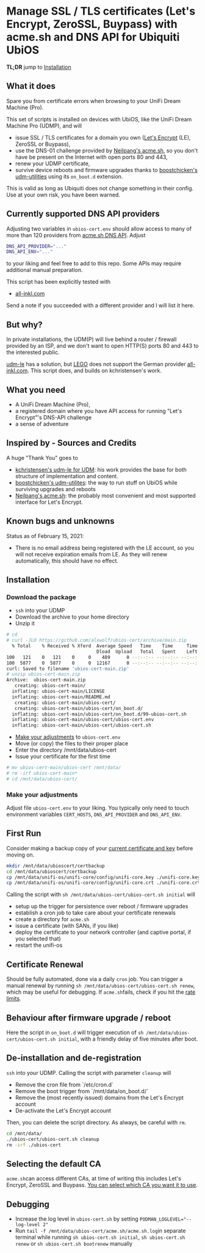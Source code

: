 # Manage SSL / TLS certificates (Let's Encrypt, ZeroSSL, Buypass) with acme.sh and DNS API for Ubiquiti UbiOS

**TL;DR** jump to [Installation](#Installation)

## What it does

Spare you from certificate errors when browsing to your UniFi Dream Machine (Pro).

This set of scripts is installed on devices with UbiOS, like the UniFi Dream Machine Pro (UDMP), and will

* issue SSL / TLS certificates for a domain you own ([Let's Encrypt](https://letsencrypt.org) (LE), ZeroSSL or Buypass),
* use the DNS-01 challenge provided by [Neilpang's acme.sh](https://github.com/acmesh-official/acme.sh), so you don't have be present on the Internet with open ports 80 and 443,
* renew your UDMP certificate,
* survive device reboots and firmware upgrades thanks to [boostchicken's udm-utilities](https://github.com/boostchicken/udm-utilities) using its `on_boot.d` extension.

This is valid as long as Ubiquiti does not change something in their config. Use at your own risk, you have been warned.

## Currently supported DNS API providers

Adjusting two variables in `ubios-cert.env` should allow access to many of more than 120 providers from [acme.sh DNS API](https://github.com/acmesh-official/acme.sh/wiki/dnsapi). Adjust

`````sh
DNS_API_PROVIDER="..."
DNS_API_ENV="..."
`````

to your liking and feel free to add to this repo. Some APIs may require additional manual preparation.

This script has been explicitly tested with

* [all-inkl.com](https://github.com/acmesh-official/acme.sh/wiki/dnsapi#98-use-all-inklcom-domain-api-to-automatically-issue-cert)

Send a note if you succeeded with a different provider and I will list it here.

## But why?

In private installations, the UDM(P) will live behind a router / firewall provided by an ISP, and we don't want to open HTTP(S) ports 80 and 443 to the interested public.

[udm-le](https://github.com/kchristensen/udm-le) has a solution, but [LEGO](https://go-acme.github.io/lego/) does not support the German provider [all-inkl.com](https://all-inkl.com). This script does, and builds on kchristensen's work.

## What you need

* A UniFi Dream Machine (Pro),
* a registered domain where you have API access for running "Let's Encrypt"'s DNS-API challenge
* a sense of adventure

## Inspired by - Sources and Credits

A huge "Thank You" goes to

* [kchristensen's udm-le for UDM](https://github.com/kchristensen/udm-le): his work provides the base for both structure of implementation and content.
* [boostchicken's udm-utilites](https://github.com/boostchicken/udm-utilities): the way to run stuff on UbiOS while surviving upgrades and reboots
* [Neilpang's acme.sh](https://github.com/acmesh-official/acme.sh): the probably most convenient and most supported interface for Let's Encrypt.

## Known bugs and unknowns

Status as of February 15, 2021:

* There is no email address being registered with the LE account, so you will not receive expiration emails from LE. As they will renew automatically, this should have no effect.

## Installation

### Download the package

* `ssh` into your UDMP
* Download the archive to your home directory
* Unzip it

````sh
# cd
# curl -JLO https://github.com/alxwolf/ubios-cert/archive/main.zip
  % Total    % Received % Xferd  Average Speed   Time    Time     Time  Current
                                 Dload  Upload   Total   Spent    Left  Speed
100   121    0   121    0     0    489      0 --:--:-- --:--:-- --:--:--   489
100  5877    0  5877    0     0  12167      0 --:--:-- --:--:-- --:--:-- 12167
curl: Saved to filename 'ubios-cert-main.zip'
# unzip ubios-cert-main.zip 
Archive:  ubios-cert-main.zip
   creating: ubios-cert-main/
  inflating: ubios-cert-main/LICENSE
  inflating: ubios-cert-main/README.md
   creating: ubios-cert-main/ubios-cert/
   creating: ubios-cert-main/ubios-cert/on_boot.d/
  inflating: ubios-cert-main/ubios-cert/on_boot.d/99-ubios-cert.sh
  inflating: ubios-cert-main/ubios-cert/ubios-cert.env
  inflating: ubios-cert-main/ubios-cert/ubios-cert.sh
````

* [Make your adjustments](#make-your-adjustments) to `ubios-cert.env`
* Move (or copy) the files to their proper place
* Enter the directory /mnt/data/ubios-cert
* Issue your certificate for the first time

````sh
# mv ubios-cert-main/ubios-cert /mnt/data/
# rm -irf ubios-cert-main*
# cd /mnt/data/ubios-cert/
````

### Make your adjustments

Adjust file `ubios-cert.env` to your liking. You typically only need to touch environment variables `CERT_HOSTS`, `DNS_API_PROVIDER` and `DNS_API_ENV`.

## First Run

Consider making a backup copy of your [current certificate and key](https://github.com/alxwolf/ubios-cert/wiki/Certificate-locations-on-UDM(P)) before moving on.

````sh
mkdir /mnt/data/ubioscert/certbackup
cd /mnt/data/ubioscert/certbackup
cp /mnt/data/unifi-os/unifi-core/config/unifi-core.key ./unifi-core.key_orig
cp /mnt/data/unifi-os/unifi-core/config/unifi-core.crt ./unifi-core.crt_orig
````

Calling the script with `sh /mnt/data/ubios-cert/ubios-cert.sh initial` will

* setup up the trigger for persistence over reboot / firmware upgrades
* establish a cron job to take care about your certificate renewals
* create a directory for `acme.sh`
* issue a certificate (with SANs, if you like)
* deploy the certificate to your network controller (and captive portal, if you selected that)
* restart the unifi-os

## Certificate Renewal

Should be fully automated, done via a daily `cron` job. You can trigger a manual renewal by running `sh /mnt/data/ubios-cert/ubios-cert.sh renew`, which may be useful for debugging. If `acme.sh`fails, check if you hit the [rate limits](https://letsencrypt.org/docs/rate-limits/).

## Behaviour after firmware upgrade / reboot

Here the script in `on_boot.d` will trigger execution of `sh /mnt/data/ubios-cert/ubios-cert.sh initial`, with a friendly delay of five minutes after boot.

## De-installation and de-registration

`ssh` into your UDMP. Calling the script with parameter `cleanup` will

* Remove the cron file from `/etc/cron.d´
* Remove the boot trigger from `/mnt/data/on_boot.d/´
* Remove the (most recently issued) domains from the Let's Encrypt account
* De-activate the Let's Encrypt account

Then, you can delete the script directory. As always, be careful with `rm`.

````sh
cd /mnt/data/
./ubios-cert/ubios-cert.sh cleanup
rm -irf ./ubios-cert

````

## Selecting the default CA

`acme.sh`can access different CAs, at time of writing this includes Let's Encrypt, ZeroSSL and Buypass. [You can select which CA you want it to use](https://github.com/alxwolf/ubios-cert/wiki/acme.sh:-choosing-the-default-CA).

## Debugging

* Increase the log level in `ubios-cert.sh` by setting `PODMAN_LOGLEVEL="--log-level 2"`
* Run `tail -f /mnt/data/ubios-cert/acme.sh/acme.sh.log`in separate terminal while running `sh ubios-cert.sh initial`, `sh ubios-cert.sh renew` or `sh ubios-cert.sh bootrenew` manually
